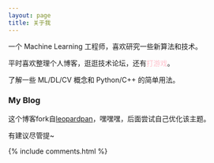 ```yaml
---
layout: page
title: 关于我 
---
```


一个 Machine Learning 工程师，喜欢研究一些新算法和技术。
<p>
平时喜欢整理个人博客，逛逛技术论坛，还有<font color=pink>打游戏</font>。
<p>
了解一些 ML/DL/CV 概念和 Python/C++ 的简单用法。

<p>

<h3> My Blog </h3>  

<p>

这个博客fork自[leopardpan](https://github.com/leopardpan/leopardpan.github.io)，嘿嘿嘿，后面尝试自己优化该主题。

<p>

<p>

有建议尽管提~ 


<p> 

<p> 


{% include comments.html %}

